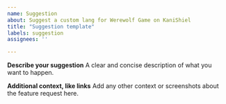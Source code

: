 ```yaml
---
name: Suggestion
about: Suggest a custom lang for Werewolf Game on KaniShiel
title: "Suggestion template"
labels: suggestion
assignees: ''

---
```


**Describe your suggestion**
A clear and concise description of what you want to happen.

**Additional context, like links**
Add any other context or screenshots about the feature request here.

